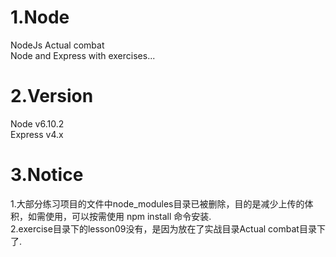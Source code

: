 # 1.Node
NodeJs Actual combat<br>
Node and Express with exercises...
# 2.Version
Node v6.10.2<br>
Express v4.x
# 3.Notice
1.大部分练习项目的文件中node_modules目录已被删除，目的是减少上传的体积，如需使用，可以按需使用 npm install 命令安装.<br>
2.exercise目录下的lesson09没有，是因为放在了实战目录Actual combat目录下了.<br>
